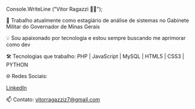 Console.WriteLine ("Vitor Ragazzi 👨‍💻");

💼 Trabalho atualmente como estagiário de análise de sistemas no Gabinete Militar do Governador de Minas Gerais

💡 Sou apaixonado por tecnologia e estou sempre buscando me aprimorar como dev

🛠️ Tecnologias que trabalho:
PHP | JavaScript | MySQL | HTML5 | CSS3 | PYTHON

🌐 Redes Sociais:

[LinkedIn](https://www.linkedin.com/in/vitor-ragazzi/)


📫 Contato: vitorragazziz7@gmail.com
